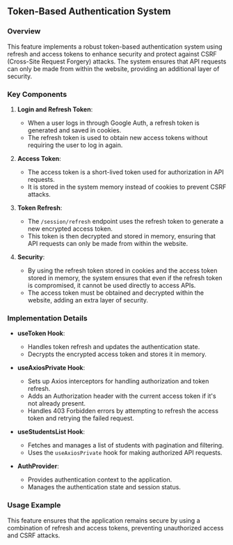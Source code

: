 ## Token-Based Authentication System

### Overview
This feature implements a robust token-based authentication system using refresh and access tokens to enhance security and protect against CSRF (Cross-Site Request Forgery) attacks. The system ensures that API requests can only be made from within the website, providing an additional layer of security.

### Key Components

1. **Login and Refresh Token**:
   - When a user logs in through Google Auth, a refresh token is generated and saved in cookies.
   - The refresh token is used to obtain new access tokens without requiring the user to log in again.

2. **Access Token**:
   - The access token is a short-lived token used for authorization in API requests.
   - It is stored in the system memory instead of cookies to prevent CSRF attacks.

3. **Token Refresh**:
   - The `/session/refresh` endpoint uses the refresh token to generate a new encrypted access token.
   - This token is then decrypted and stored in memory, ensuring that API requests can only be made from within the website.

4. **Security**:
   - By using the refresh token stored in cookies and the access token stored in memory, the system ensures that even if the refresh token is compromised, it cannot be used directly to access APIs.
   - The access token must be obtained and decrypted within the website, adding an extra layer of security.

### Implementation Details

- **useToken Hook**:
  - Handles token refresh and updates the authentication state.
  - Decrypts the encrypted access token and stores it in memory.

- **useAxiosPrivate Hook**:
  - Sets up Axios interceptors for handling authorization and token refresh.
  - Adds an Authorization header with the current access token if it's not already present.
  - Handles 403 Forbidden errors by attempting to refresh the access token and retrying the failed request.

- **useStudentsList Hook**:
  - Fetches and manages a list of students with pagination and filtering.
  - Uses the `useAxiosPrivate` hook for making authorized API requests.

- **AuthProvider**:
  - Provides authentication context to the application.
  - Manages the authentication state and session status.

### Usage Example

This feature ensures that the application remains secure by using a combination of refresh and access tokens, preventing unauthorized access and CSRF attacks.
